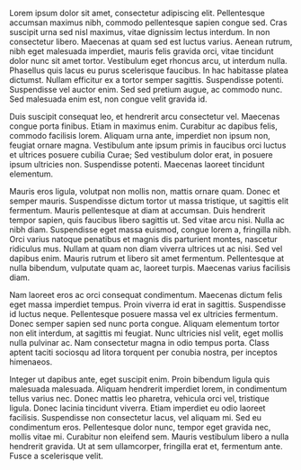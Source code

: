 Lorem ipsum dolor sit amet, consectetur adipiscing elit. Pellentesque accumsan
maximus nibh, commodo pellentesque sapien congue sed. Cras suscipit urna sed
nisl maximus, vitae dignissim lectus interdum. In non consectetur libero.
Maecenas at quam sed est luctus varius. Aenean rutrum, nibh eget malesuada
imperdiet, mauris felis gravida orci, vitae tincidunt dolor nunc sit amet
tortor. Vestibulum eget rhoncus arcu, ut interdum nulla. Phasellus quis lacus eu
purus scelerisque faucibus. In hac habitasse platea dictumst. Nullam efficitur
ex a tortor semper sagittis. Suspendisse potenti. Suspendisse vel auctor enim.
Sed sed pretium augue, ac commodo nunc. Sed malesuada enim est, non congue velit
gravida id.

Duis suscipit consequat leo, et hendrerit arcu consectetur vel. Maecenas congue
porta finibus. Etiam in maximus enim. Curabitur ac dapibus felis, commodo
facilisis lorem. Aliquam urna ante, imperdiet non ipsum non, feugiat ornare
magna. Vestibulum ante ipsum primis in faucibus orci luctus et ultrices posuere
cubilia Curae; Sed vestibulum dolor erat, in posuere ipsum ultricies non.
Suspendisse potenti. Maecenas laoreet tincidunt elementum.

Mauris eros ligula, volutpat non mollis non, mattis ornare quam. Donec et semper
mauris. Suspendisse dictum tortor ut massa tristique, ut sagittis elit
fermentum. Mauris pellentesque at diam at accumsan. Duis hendrerit tempor
sapien, quis faucibus libero sagittis ut. Sed vitae arcu nisi. Nulla ac nibh
diam. Suspendisse eget massa euismod, congue lorem a, fringilla nibh. Orci
varius natoque penatibus et magnis dis parturient montes, nascetur ridiculus
mus. Nullam at quam non diam viverra ultrices ut ac nisi. Sed vel dapibus enim.
Mauris rutrum et libero sit amet fermentum. Pellentesque at nulla bibendum,
vulputate quam ac, laoreet turpis. Maecenas varius facilisis diam.

Nam laoreet eros ac orci consequat condimentum. Maecenas dictum felis eget massa
imperdiet tempus. Proin viverra id erat in sagittis. Suspendisse id luctus
neque. Pellentesque posuere massa vel ex ultricies fermentum. Donec semper
sapien sed nunc porta congue. Aliquam elementum tortor non elit interdum, at
sagittis mi feugiat. Nunc ultricies nisl velit, eget mollis nulla pulvinar ac.
Nam consectetur magna in odio tempus porta. Class aptent taciti sociosqu ad
litora torquent per conubia nostra, per inceptos himenaeos.

Integer ut dapibus ante, eget suscipit enim. Proin bibendum ligula quis
malesuada malesuada. Aliquam hendrerit imperdiet lorem, in condimentum tellus
varius nec. Donec mattis leo pharetra, vehicula orci vel, tristique ligula.
Donec lacinia tincidunt viverra. Etiam imperdiet eu odio laoreet facilisis.
Suspendisse non consectetur lacus, vel aliquam mi. Sed eu condimentum eros.
Pellentesque dolor nunc, tempor eget gravida nec, mollis vitae mi. Curabitur non
eleifend sem. Mauris vestibulum libero a nulla hendrerit gravida. Ut at sem
ullamcorper, fringilla erat et, fermentum ante. Fusce a scelerisque velit.
